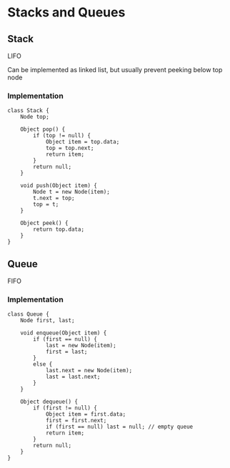 # Stacks and Queues

## Stack
LIFO

Can be implemented as linked list, but usually prevent peeking below top node

### Implementation
```
class Stack {
	Node top;
	
	Object pop() {
		if (top != null) {
			Object item = top.data;
			top = top.next;
			return item;
		}
		return null;
	}
	
	void push(Object item) {
		Node t = new Node(item);
		t.next = top;
		top = t;
	}
	
	Object peek() {
		return top.data;
	}
}
```

## Queue
FIFO

### Implementation
```
class Queue {
	Node first, last;
	
	void enqueue(Object item) {
		if (first == null) {
			last = new Node(item);
			first = last;
		}
		else {
			last.next = new Node(item);
			last = last.next;
		}
	}
	
	Object dequeue() {
		if (first != null) {
			Object item = first.data;
			first = first.next;
			if (first == null) last = null; // empty queue
			return item;
		}
		return null;
	}
}
```